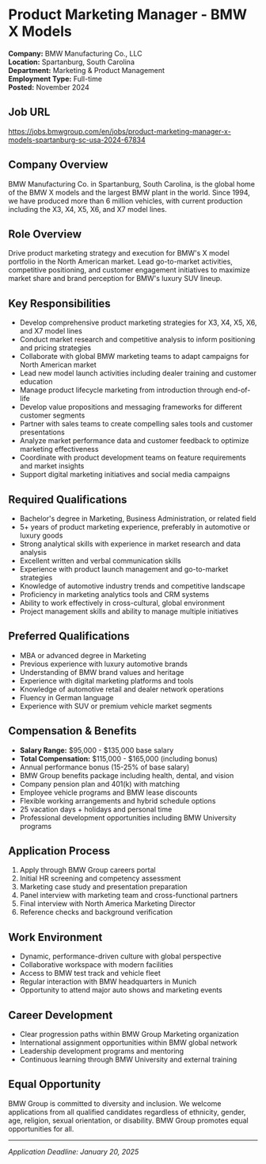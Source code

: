 # Product Marketing Manager - BMW X Models
**Company:** BMW Manufacturing Co., LLC  
**Location:** Spartanburg, South Carolina  
**Department:** Marketing & Product Management  
**Employment Type:** Full-time  
**Posted:** November 2024  

## Job URL
https://jobs.bmwgroup.com/en/jobs/product-marketing-manager-x-models-spartanburg-sc-usa-2024-67834

## Company Overview
BMW Manufacturing Co. in Spartanburg, South Carolina, is the global home of the BMW X models and the largest BMW plant in the world. Since 1994, we have produced more than 6 million vehicles, with current production including the X3, X4, X5, X6, and X7 model lines.

## Role Overview
Drive product marketing strategy and execution for BMW's X model portfolio in the North American market. Lead go-to-market activities, competitive positioning, and customer engagement initiatives to maximize market share and brand perception for BMW's luxury SUV lineup.

## Key Responsibilities
- Develop comprehensive product marketing strategies for X3, X4, X5, X6, and X7 model lines
- Conduct market research and competitive analysis to inform positioning and pricing strategies
- Collaborate with global BMW marketing teams to adapt campaigns for North American market
- Lead new model launch activities including dealer training and customer education
- Manage product lifecycle marketing from introduction through end-of-life
- Develop value propositions and messaging frameworks for different customer segments
- Partner with sales teams to create compelling sales tools and customer presentations
- Analyze market performance data and customer feedback to optimize marketing effectiveness
- Coordinate with product development teams on feature requirements and market insights
- Support digital marketing initiatives and social media campaigns

## Required Qualifications
- Bachelor's degree in Marketing, Business Administration, or related field
- 5+ years of product marketing experience, preferably in automotive or luxury goods
- Strong analytical skills with experience in market research and data analysis
- Excellent written and verbal communication skills
- Experience with product launch management and go-to-market strategies
- Knowledge of automotive industry trends and competitive landscape
- Proficiency in marketing analytics tools and CRM systems
- Ability to work effectively in cross-cultural, global environment
- Project management skills and ability to manage multiple initiatives

## Preferred Qualifications
- MBA or advanced degree in Marketing
- Previous experience with luxury automotive brands
- Understanding of BMW brand values and heritage
- Experience with digital marketing platforms and tools
- Knowledge of automotive retail and dealer network operations
- Fluency in German language
- Experience with SUV or premium vehicle market segments

## Compensation & Benefits
- **Salary Range:** $95,000 - $135,000 base salary
- **Total Compensation:** $115,000 - $165,000 (including bonus)
- Annual performance bonus (15-25% of base salary)
- BMW Group benefits package including health, dental, and vision
- Company pension plan and 401(k) with matching
- Employee vehicle programs and BMW lease discounts
- Flexible working arrangements and hybrid schedule options
- 25 vacation days + holidays and personal time
- Professional development opportunities including BMW University programs

## Application Process
1. Apply through BMW Group careers portal
2. Initial HR screening and competency assessment
3. Marketing case study and presentation preparation
4. Panel interview with marketing team and cross-functional partners
5. Final interview with North America Marketing Director
6. Reference checks and background verification

## Work Environment
- Dynamic, performance-driven culture with global perspective
- Collaborative workspace with modern facilities
- Access to BMW test track and vehicle fleet
- Regular interaction with BMW headquarters in Munich
- Opportunity to attend major auto shows and marketing events

## Career Development
- Clear progression paths within BMW Group Marketing organization
- International assignment opportunities within BMW global network
- Leadership development programs and mentoring
- Continuous learning through BMW University and external training

## Equal Opportunity
BMW Group is committed to diversity and inclusion. We welcome applications from all qualified candidates regardless of ethnicity, gender, age, religion, sexual orientation, or disability. BMW Group promotes equal opportunities for all.

---
*Application Deadline: January 20, 2025*